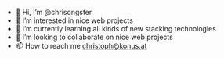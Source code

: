 - 👋 Hi, I’m @chrisongster
- 👀 I’m interested in nice web projects
- 🌱 I’m currently learning all kinds of new stacking technologies
- 💞️ I’m looking to collaborate on nice web projects
- 📫 How to reach me christoph@konus.at
